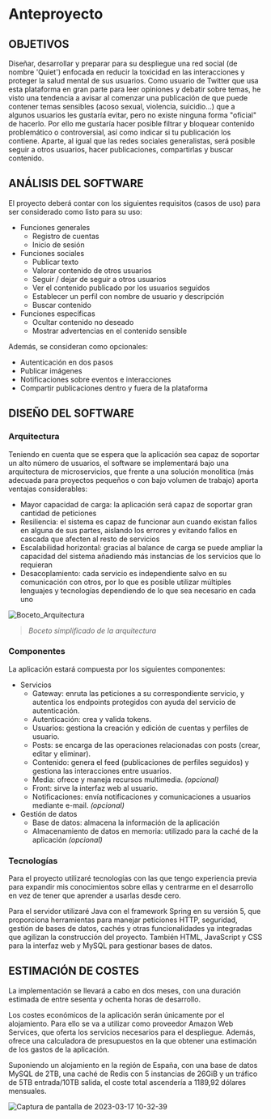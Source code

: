 # Anteproyecto

## OBJETIVOS

Diseñar, desarrollar y preparar para su despliegue una red social (de nombre 'Quiet') enfocada en reducir la toxicidad en las interacciones y proteger la salud mental de sus usuarios. Como usuario de Twitter que usa esta plataforma en gran parte para leer opiniones y debatir sobre temas, he visto una tendencia a avisar al comenzar una publicación de que puede contener temas sensibles (acoso sexual, violencia, suicidio...) que a algunos usuarios les gustaría evitar, pero no existe ninguna forma "oficial" de hacerlo. Por ello me gustaría hacer posible filtrar y bloquear contenido problemático o controversial, así como indicar si tu publicación los contiene. Aparte, al igual que las redes sociales generalistas, será posible seguir a otros usuarios, hacer publicaciones, compartirlas y buscar contenido.

## ANÁLISIS DEL SOFTWARE

El proyecto deberá contar con los siguientes requisitos (casos de uso) para ser considerado como listo para su uso:
- Funciones generales
    - Registro de cuentas
    - Inicio de sesión
- Funciones sociales
    - Publicar texto
    - Valorar contenido de otros usuarios
    - Seguir / dejar de seguir a otros usuarios
    - Ver el contenido publicado por los usuarios seguidos
    - Establecer un perfil con nombre de usuario y descripción
    - Buscar contenido
- Funciones específicas
    - Ocultar contenido no deseado
    - Mostrar advertencias en el contenido sensible

Además, se consideran como opcionales:
- Autenticación en dos pasos
- Publicar imágenes
- Notificaciones sobre eventos e interacciones
- Compartir publicaciones dentro y fuera de la plataforma

## DISEÑO DEL SOFTWARE

### Arquitectura

Teniendo en cuenta que se espera que la aplicación sea capaz de soportar un alto número de usuarios, el software se implementará bajo una arquitectura de microservicios, que frente a una solución monolítica (más adecuada para proyectos pequeños o con bajo volumen de trabajo) aporta ventajas considerables:
- Mayor capacidad de carga: la aplicación será capaz de soportar gran cantidad de peticiones
- Resiliencia: el sistema es capaz de funcionar aun cuando existan fallos en alguna de sus partes, aislando los errores y evitando fallos en cascada que afecten al resto de servicios
- Escalabilidad horizontal: gracias al balance de carga se puede ampliar la capacidad del sistema añadiendo más instancias de los servicios que lo requieran
- Desacoplamiento: cada servicio es independiente salvo en su comunicación con otros, por lo que es posible utilizar múltiples lenguajes y tecnologías dependiendo de lo que sea necesario en cada uno

![Boceto_Arquitectura](https://user-images.githubusercontent.com/25750692/224835847-d82f4857-fcf1-438d-888b-1aa5e0ef30ff.png)

> *Boceto simplificado de la arquitectura*

### Componentes

La aplicación estará compuesta por los siguientes componentes:
- Servicios
    - Gateway: enruta las peticiones a su correspondiente servicio, y autentica los endpoints protegidos con ayuda del servicio de autenticación.
    - Autenticación: crea y valida tokens.
    - Usuarios: gestiona la creación y edición de cuentas y perfiles de usuario.
    - Posts: se encarga de las operaciones relacionadas con posts (crear, editar y eliminar).
    - Contenido: genera el feed (publicaciones de perfiles seguidos) y gestiona las interacciones entre usuarios.
    - Media: ofrece y maneja recursos multimedia. *(opcional)*
    - Front: sirve la interfaz web al usuario.
    - Notificaciones: envía notificaciones y comunicaciones a usuarios mediante e-mail. *(opcional)*
- Gestión de datos
    - Base de datos: almacena la información de la aplicación
    - Almacenamiento de datos en memoria: utilizado para la caché de la aplicación *(opcional)*

### Tecnologías

Para el proyecto utilizaré tecnologías con las que tengo experiencia previa para expandir mis conocimientos sobre ellas y centrarme en el desarrollo en vez de tener que aprender a usarlas desde cero.

Para el servidor utilizaré Java con el framework Spring en su versión 5, que proporciona herramientas para manejar peticiones HTTP, seguridad, gestión de bases de datos, cachés y otras funcionalidades ya integradas que agilizan la construcción del proyecto. También HTML, JavaScript y CSS para la interfaz web y MySQL para gestionar bases de datos.

## ESTIMACIÓN DE COSTES

La implementación se llevará a cabo en dos meses, con una duración estimada de entre sesenta y ochenta horas de desarrollo.

Los costes económicos de la aplicación serán únicamente por el alojamiento. Para ello se va a utilizar como proveedor Amazon Web Services, que oferta los servicios necesarios para el despliegue. Además, ofrece una calculadora de presupuestos en la que obtener una estimación de los gastos de la aplicación.

Suponiendo un alojamiento en la región de España, con una base de datos MySQL de 2TB, una caché de Redis con 5 instancias de 26GiB y un tráfico de 5TB entrada/10TB salida, el coste total ascendería a 1189,92 dólares mensuales.

![Captura de pantalla de 2023-03-17 10-32-39](https://user-images.githubusercontent.com/25750692/225880542-3c009fce-9683-409f-b096-4856315967ed.png)
